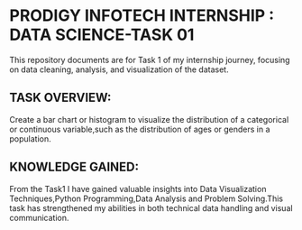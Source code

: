 # PRODIGY INFOTECH INTERNSHIP : DATA SCIENCE-TASK 01

 This repository documents are for Task 1 of my internship journey, focusing on data cleaning, analysis, and visualization of the dataset.

 ## TASK OVERVIEW:

 Create a bar chart or histogram to visualize the distribution of a categorical or continuous variable,such as the distribution of ages or genders in a population.

 ## KNOWLEDGE GAINED:
 
 From the Task1 I have gained valuable insights into Data Visualization Techniques,Python Programming,Data Analysis and Problem Solving.This task has strengthened my abilities in both technical data handling and 
 visual communication.
 
